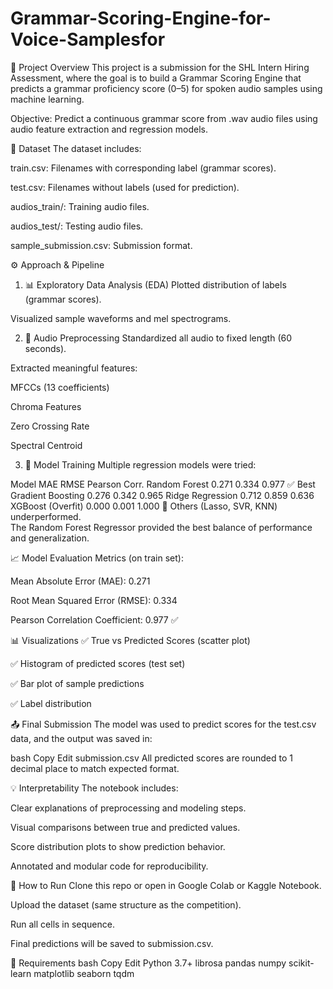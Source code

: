 # Grammar-Scoring-Engine-for-Voice-Samplesfor
🎯 Project Overview
This project is a submission for the SHL Intern Hiring Assessment, where the goal is to build a Grammar Scoring Engine that predicts a grammar proficiency score (0–5) for spoken audio samples using machine learning.

Objective: Predict a continuous grammar score from .wav audio files using audio feature extraction and regression models.

📁 Dataset
The dataset includes:

train.csv: Filenames with corresponding label (grammar scores).

test.csv: Filenames without labels (used for prediction).

audios_train/: Training audio files.

audios_test/: Testing audio files.

sample_submission.csv: Submission format.

⚙️ Approach & Pipeline
1. 📊 Exploratory Data Analysis (EDA)
Plotted distribution of labels (grammar scores).

Visualized sample waveforms and mel spectrograms.

2. 🎵 Audio Preprocessing
Standardized all audio to fixed length (60 seconds).

Extracted meaningful features:

MFCCs (13 coefficients)

Chroma Features

Zero Crossing Rate

Spectral Centroid

3. 🧠 Model Training
Multiple regression models were tried:

Model	MAE	RMSE	Pearson Corr.
Random Forest	0.271	0.334	0.977 ✅ Best
Gradient Boosting	0.276	0.342	0.965
Ridge Regression	0.712	0.859	0.636
XGBoost (Overfit)	0.000	0.001	1.000 🚫
Others (Lasso, SVR, KNN) underperformed.			
The Random Forest Regressor provided the best balance of performance and generalization.

📈 Model Evaluation
Metrics (on train set):

Mean Absolute Error (MAE): 0.271

Root Mean Squared Error (RMSE): 0.334

Pearson Correlation Coefficient: 0.977 ✅

📊 Visualizations
✅ True vs Predicted Scores (scatter plot)

✅ Histogram of predicted scores (test set)

✅ Bar plot of sample predictions

✅ Label distribution

📤 Final Submission
The model was used to predict scores for the test.csv data, and the output was saved in:

bash
Copy
Edit
submission.csv
All predicted scores are rounded to 1 decimal place to match expected format.

💡 Interpretability
The notebook includes:

Clear explanations of preprocessing and modeling steps.

Visual comparisons between true and predicted values.

Score distribution plots to show prediction behavior.

Annotated and modular code for reproducibility.

🚀 How to Run
Clone this repo or open in Google Colab or Kaggle Notebook.

Upload the dataset (same structure as the competition).

Run all cells in sequence.

Final predictions will be saved to submission.csv.

📌 Requirements
bash
Copy
Edit
Python 3.7+
librosa
pandas
numpy
scikit-learn
matplotlib
seaborn
tqdm

